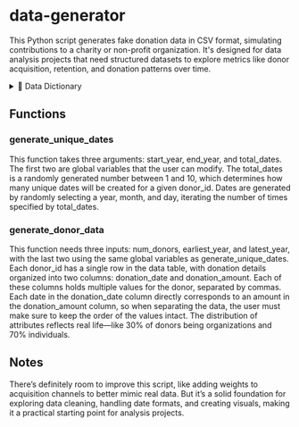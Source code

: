 # data-generator
This Python script generates fake donation data in CSV format, simulating contributions to a charity or non-profit organization. It's designed for data analysis projects that need structured datasets to explore metrics like donor acquisition, retention, and donation patterns over time.

<details>
  <summary>📖 Data Dictionary</summary><br>

- **donor_id**: Unique ID  
- **donor_type**: Individual or Organization  
- **donation_dates**: Comma-separated donation dates  
- **donation_amounts**: Comma-separated donation amounts  
- **acquisition channel**: Source channel (Direct Mail, Online Event, etc.)  
- **age, gender, location**: Donor demographics  
</details>

## Functions
### generate_unique_dates   
This function takes three arguments: start_year, end_year, and total_dates. The first two are global variables that the user can modify. The total_dates is a randomly generated number between 1 and 10, which determines how many unique dates will be created for a given donor_id. Dates are generated by randomly selecting a year, month, and day, iterating the number of times specified by total_dates.

### generate_donor_data   
This function needs three inputs: num_donors, earliest_year, and latest_year, with the last two using the same global variables as generate_unique_dates. Each donor_id has a single row in the data table, with donation details organized into two columns: donation_date and donation_amount. Each of these columns holds multiple values for the donor, separated by commas. Each date in the donation_date column directly corresponds to an amount in the donation_amount column, so when separating the data, the user must make sure to keep the order of the values intact. The distribution of attributes reflects real life—like 30% of donors being organizations and 70% individuals.

## Notes    
There’s definitely room to improve this script, like adding weights to acquisition channels to better mimic real data. But it’s a solid foundation for exploring data cleaning, handling date formats, and creating visuals, making it a practical starting point for analysis projects.
